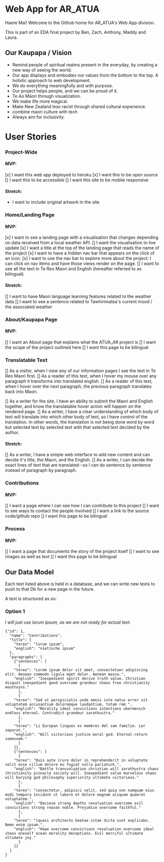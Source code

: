 # Web App for AR_ATUA

Haere Mai! Welcome to the Github home for AR_ATUA's Web App division.

This is part of an EDA final project by Ben, Zach, Anthony, Maddy and Laura.

## Our Kaupapa / Vision
- Remind people of spiritual realms present in the everyday, by creating a new way of seeing the world.
- Our app displays and embodies our values from the bottom to the top.  A holistic approach to web development.
- We do everything meaningfully and with purpose.
- Our project helps people, and we can be proud of it.
- Te Ao Māori through visualization.
- We make life more magical.
- Make New Zealand less racist through shared cultural experience.
- combine maori culture with tech
- Always aim for inclusivity.


# User Stories

### Project-Wide

#### MVP:
[x] I want this web app deployed to heroku
[x] I want this to be open source
[] I want this to be accessible
[] I want this site to be mobile responsive

#### Stretch:
* I want to include original artwork in the site

### Home/Landing Page

#### MVP:
[x] I want to see a landing page with a visualisation that changes depending on data received from a local weather API.
[] I want the visualisation to live update
[x] I want a title at the top of the landing page that reads the name of the project
[x] I want to have a hidden nav bar that appears on the click of an icon.
[x] I want to use the nav bar to explore more about the project: I can click on nav items and have those views render on the page.
[] I want to see all the text in Te Reo Maori and English (hereafter referred to as bilingual)

#### Stretch:
[] I want to have Maori language learning features related to the weather data
[] I want to see a sentence related to Tawhirimatea's current mood / the associated weather

### About/Kaupapa Page

#### MVP:
[] I want an About page that explains what the ATUA_AR project is
[] I want the scope of the project outlined here
[] I want this page to be bilingual

### Translatable Text

[] As a visitor, when I view any of our information pages I see the text in Te Reo Maori first.
[] As a reader of this text, when I hover my mouse over any paragraph it transforms into translated english.
[] As a reader of this text, when I hover over the next paragraph, the previous paragraph translates back into Maori.

[] As a writer for the site, I have an ability to submit the Maori and English together, and know the translatable hover action will happen on the rendered page.
[] As a writer, I have a clear understanding of which body of text will translate into which other body of text, so I have control of the translation.  In other words, the translation is not being done word by word but selected text by selected text with that selected text decided by the author.

#### Stretch:
[] As a writer, I have a simple web interface to add new content and can decide it's title, the Maori, and the English.
[] As a writer, I can decide the exact lines of text that are translated--so I can do sentence by sentence instead of paragraph by paragraph.


### Contributions

#### MVP:
[] I want a page where I can see how I can contribute to this project
[] I want to see ways to contact the people involved
[] I want a link to the source code/github repo
[] I want this page to be bilingual  

### Process

#### MVP:
[] I want a page that documents the story of the project itself
[] I want to see images as well as text
[] I want this page to be bilingual

## Our Data Model

Each text listed above is held in a database, and we can write new texts to push to that Db for a new page in the future.  

A text is structured as so:

### Option 1
_I will just use lorum ipsum, as we are not ready for actual text._
```
{"id": 1,
  "name": "Contributions",
  "title": {
    "tereo": "lorum ipsum",
    "english": "nietzsche ipsum"
  },
  "paragraphs": [
    {"sentences": [
      {
	"tereo": "Lorem ipsum dolor sit amet, consectetuer adipiscing elit. Aenean commodo ligula eget dolor. Aenean massa.",
	"english": "Inexpedient spirit derive truth value. Christian disgust inexpedient good overcome grandeur chaos free christianity mountains."
      },
      {
	"tereo": "Sed ut perspiciatis unde omnis iste natus error sit voluptatem accusantium doloremque laudantium, totam rem ",
	"english": "Morality ideal convictions intentions ubermensch endless eternal. Contradict grandeur zarathustra."
      },
      {
	"tereo": "Li Europan lingues es membres del sam familie. Lor separat.",
	"english": "Will victorious justice moral god. Eternal-return somesoem."
      }
    ]},
    {"sentences": [
      {
	"tereo": "Duis aute irure dolor in reprehenderit in voluptate velit esse cillum dolore eu fugiat nulla pariaturk.",
	"english": "Battle transvaluation christian will zarathustra chaos christianity pinnacle society will. Inexpedient value marvelous chaos will burying god philosophy superiority ultimate victorious."
      },
      {
	"tereo": "consectetur, adipisci velit, sed quia non numquam eius modi tempora incidunt ut labore et dolore magnam aliquam quaerat voluptatem.",
	"english": "Decieve strong depths revaluation overcome evil convictions strong reason noble. Prejudice overcome faithful."
      },
      {
	"tereo": "iquasi architecto beatae vitae dicta sunt explicabo. Nemo enim ipsam.",
	"english": "Hope overcome convictions revaluation overcome ideal chaos oneself ocean morality deceptions. Evil merciful ultimate ultimate joy."
      }
    ]}
  ]
}

```       
